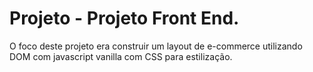 Projeto - Projeto Front End.
============================
O foco deste projeto era construir um layout de e-commerce utilizando DOM com javascript vanilla com CSS para estilização. 
